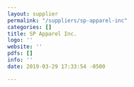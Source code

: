 ```yaml
---
layout: supplier
permalink: "/suppliers/sp-apparel-inc"
categories: []
title: SP Apparel Inc.
logo: ''
website: ''
pdfs: []
info: ''
date: 2019-03-29 17:33:54 -0500

---
```

